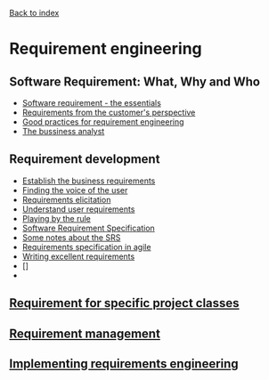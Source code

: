 [Back to index](../index.md)

# Requirement engineering

## Software Requirement: What, Why and Who

- [Software requirement - the essentials](requirement_define/requirement_define.md)
- [Requirements from the customer's perspective](requirement_define/customer_engage.md)
- [Good practices for requirement engineering](requirement_define/good_practice.md)
- [The bussiness analyst](requirement_define/business_analysist.md)

## Requirement development

- [Establish the business requirements](requirement_development/requirement_establish.md)
- [Finding the voice of the user](requirement_development/the_voice_of_user.md)
- [Requirements elicitation](#)
- [Understand user requirements](requirement_development/understand_user_req.md)
- [Playing by the rule](#)
- [Software Requirement Specification](./requirement_development/srs.md)
- [Some notes about the SRS](./requirement_development/srs_notes.md)
- [Requirements specification in agile](./requirement_development/requirement_in_agile.md)
- [Writing excellent requirements](#)
- []
-

## [Requirement for specific project classes](#)

## [Requirement management](#)

## [Implementing requirements engineering](#)
